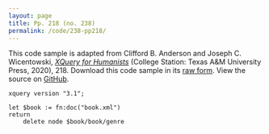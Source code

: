 ```yaml
---
layout: page
title: Pp. 218 (no. 238)
permalink: /code/238-pp218/
---
```


This code sample is adapted from Clifford B. Anderson and Joseph C. Wicentowski, 
[_XQuery for Humanists_](/) (College Station: Texas A&M University Press, 2020), 218. 
Download this code sample in its [raw form](/code/238-pp218/238-pp218.xq).
View the source on [GitHub](https://github.com/coding4humanists/xquery4humanists/blob/release/code/238-pp218/238-pp218.xq).

```xquery
xquery version "3.1";

let $book := fn:doc("book.xml")
return
    delete node $book/book/genre
```  

